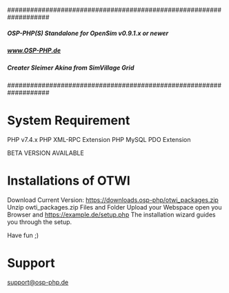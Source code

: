 ###################################################################
##### OSP-PHP(S) Standalone for OpenSim v0.9.1.x or newer     #####
#####							      #####
#####		     www.OSP-PHP.de                           #####
#####                                                         #####
#####       Creater Sleimer Akina from SimVillage Grid        #####
###################################################################

System Requirement
=======================
PHP v7.4.x
PHP XML-RPC Extension
PHP MySQL PDO Extension

BETA VERSION AVAILABLE

Installations of OTWI
======================

Download Current Version: https://downloads.osp-php/otwi_packages.zip
Unzip owti_packages.zip
Files and Folder Upload your Webspace
open you Browser and https://example.de/setup.php
The installation wizard guides you through the setup.

Have fun ;)

Support
========

support@osp-php.de
